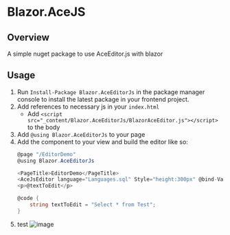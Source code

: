 # Blazor.AceJS

## Overview
A simple nuget package to use AceEditor.js with blazor

## Usage
1. Run `Install-Package Blazor.AceEditorJs` in the package manager console to install the latest package in your frontend project.
2. Add references to necessary js in your `index.html`
    - Add `<script src="_content/Blazor.AceEditorJs/BlazorAceEditor.js"></script>` to the body
3. Add `@using Blazor.AceEditorJs` to your page
4. Add the component to your view and build the editor like so:
    ```c#
    @page "/EditorDemo"
    @using Blazor.AceEditorJs   

    <PageTitle>EditorDemo</PageTitle>
    <AceJsEditor language="Languages.sql" Style="height:300px" @bind-Value ="@textToEdit" DarkMode="true"></AceJsEditor>
    <p>@textToEdit</p>

    @code {
        string textToEdit = "Select * from Test";
    }

    ```
5. test
![image](https://user-images.githubusercontent.com/46160493/186119032-dde36180-579a-4f68-a553-f04533c8ecba.png)
